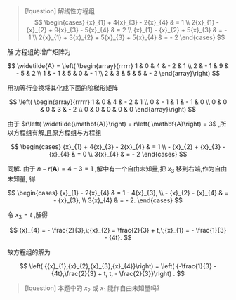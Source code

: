 > [!question] 解线性方程组
> $$
> \begin{cases} {x}_{1} + 4{x}_{3} - 2{x}_{4} & = 1 \\ 2{x}_{1} - {x}_{2} + 9{x}_{3} - 5{x}_{4} & = 2 \\ {x}_{1} - {x}_{2} + 5{x}_{3} & = - 1 \\ 2{x}_{1} + 3{x}_{2} + 5{x}_{3} + 5{x}_{4} & = - 2 \end{cases}
> $$

解 
方程组的增广矩阵为

$$
\widetilde{A} = \left( \begin{array}{rrrrr} 1 & 0 & 4 & - 2 & 1 \\ 2 & - 1 & 9 & - 5 & 2 \\ 1 & - 1 & 5 & 0 & - 1 \\ 2 & 3 & 5 & 5 & - 2 \end{array}\right)
$$

用初等行变换将其化成下面的阶梯形矩阵

$$
\left( \begin{array}{rrrrr} 1 & 0 & 4 & - 2 & 1 \\ 0 & - 1 & 1 & - 1 & 0 \\ 0 & 0 & 0 & 3 & - 2 \\ 0 & 0 & 0 & 0 & 0 \end{array}\right)
$$

由于 $r\left( \widetilde{\mathbf{A}}\right) = r\left( \mathbf{A}\right) = 3$ ,所以方程组有解,且原方程组与方程组

$$
\begin{cases} {x}_{1} + 4{x}_{3} - 2{x}_{4} & = 1 \\ - {x}_{2} + {x}_{3} - {x}_{4} & = 0 \\ 3{x}_{4} & = - 2 \end{cases}
$$

同解. 由于 $n - r\left( \mathbf{A}\right) = 4 - 3 = 1$ ,解中有一个自由未知量,把 ${x}_{3}$ 移到右端,作为自由未知量, 得

$$
\begin{cases} {x}_{1} - 2{x}_{4} & = 1 - 4{x}_{3}, \\ - {x}_{2} - {x}_{4} & = - {x}_{3}, \\ 3{x}_{4} & = - 2. \end{cases}
$$

令 ${x}_{3} = t$ ,解得

$$
{x}_{4} = - \frac{2}{3},\;{x}_{2} = \frac{2}{3} + t,\;{x}_{1} = - \frac{1}{3} - {4t}.
$$

故方程组的解为

$$
\left( {{x}_{1},{x}_{2},{x}_{3},{x}_{4}}\right) = \left( {-\frac{1}{3} - {4t},\frac{2}{3} + t, t, - \frac{2}{3}}\right) .
$$

> [!question] 
> 本题中的 ${x}_{2}$ 或 ${x}_{1}$ 能作自由未知量吗?